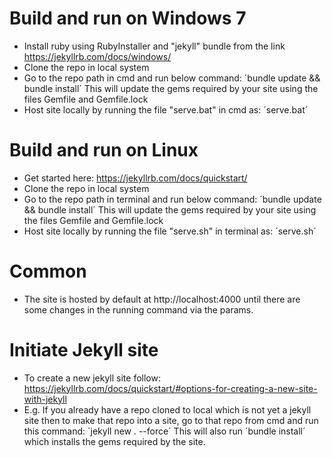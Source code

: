 # Build and run on Windows 7
* Install ruby using RubyInstaller and "jekyll" bundle from the link https://jekyllrb.com/docs/windows/
* Clone the repo in local system
* Go to the repo path in cmd and run below command: ´bundle update && bundle install´
This will update the gems required by your site using the files Gemfile and Gemfile.lock
* Host site locally by running the file "serve.bat" in cmd as: ´serve.bat´

# Build and run on Linux
* Get started here: https://jekyllrb.com/docs/quickstart/
* Clone the repo in local system
* Go to the repo path in terminal and run below command: ´bundle update && bundle install´
This will update the gems required by your site using the files Gemfile and Gemfile.lock
* Host site locally by running the file "serve.sh" in terminal as: ´serve.sh´

# Common
* The site is hosted by default at http://localhost:4000 until there are some changes in the running command via the params.

# Initiate Jekyll site
* To create a new jekyll site follow: https://jekyllrb.com/docs/quickstart/#options-for-creating-a-new-site-with-jekyll
* E.g. If you already have a repo cloned to local which is not yet a jekyll site then to make that repo into a site, go to that repo from cmd and run this command:
´jekyll new . --force´
This will also run ´bundle install´ which installs the gems required by the site.
